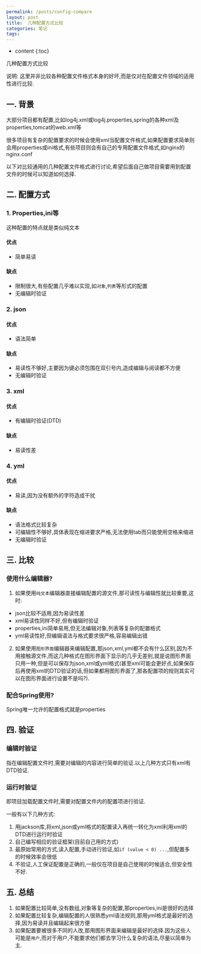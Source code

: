 ```yaml
---
permalink: /posts/config-compare
layout: post
title:  几种配置方式比较
categories: 笔记
tags:
---
```


* content
{:toc}

几种配置方式比较




说明: 这里并非比较各种配置文件格式本身的好坏,而是仅对在配置文件领域的适用性进行比较.

## 一. 背景
大部分项目都有配置,比如log4j.xml或log4j.properties,spring的各种xml及properties,tomcat的web.xml等

很多项目有复杂的配置要求的时候会使用xml当配置文件格式,如果配置要求简单则会用properties或ini格式,有些项目则会有自己的专用配置文件格式,如nginx的nginx.conf

以下对比较通用的几种配置文件格式进行讨论,希望后面自己做项目需要用到配置文件的时候可以知道如何选择.

## 二. 配置方式

### 1. Properties,ini等
这种配置的特点就是类似纯文本

#### 优点
* 简单易读

#### 缺点
* 限制很大,有些配置几乎难以实现,如`对象`,`列表`等形式的配置
* 无编辑时验证

### 2. json

#### 优点
* 语法简单

#### 缺点
* 易读性不够好,主要因为键必须包围在双引号内,造成编辑与阅读都不方便
* 无编辑时验证

### 3. xml

#### 优点
* 有编辑时验证(DTD)

#### 缺点
* 易读性差

### 4. yml

#### 优点
* 易读,因为没有额外的字符造成干扰

#### 缺点
* 语法格式比较复杂
* 可编辑性不够好,具体表现在缩进要求严格,无法使用tab而只能使用空格来缩进
* 无编辑时验证

## 三. 比较

### 使用什么编辑器?
1. 如果使用`纯文本`编辑器直接编辑配置的源文件,那可读性与编辑性就比较重要,这时:
  * json比较不适用,因为易读性差
  * xml易读性同样不好,但有编辑时验证
  * properties,ini简单易用,但无法编辑对象,列表等复杂的配置格式
  * yml易读性好,但编辑语法与格式要求很严格,容易编辑出错
2. 如果使用`图形界面`编辑器来编辑配置,那json,xml,yml都不会有什么区别,因为不用接触源文件,而这几种格式在图形界面下显示的几乎无差别,就是说图形界面只用一种,但是可以保存为json,xml或yml格式(甚至xml可能会更好点,如果保存后再使用xml的DTD验证的话,但如果都用图形界面了,那各配置项的规则其实可以在图形界面进行设置不是吗?).

### 配合Spring使用?
Spring唯一允许的配置格式就是properties

## 四. 验证
### 编辑时验证
指在编辑配置文件时,需要对编辑的内容进行简单的验证.以上几种方式只有xml有DTD验证.

### 运行时验证
即项目加载配置文件时,需要对配置文件内的配置项进行验证.

一般有以下几种方式:
  1. 用jackson库,将xml,json或yml格式的配置读入再统一转化为xml利用xml的DTD进行运行时验证
  2. 自己编写相应的验证框架(目前自己用的方式)
  3. 最原始常用的方式,读入配置,手动进行验证,如`if (value < 0) ...`,但配置多的时候效率会很低
  4. 不验证,人工保证配置是正确的,一般仅在项目是自己使用的时候适合,但安全性不好.

## 五. 总结
1. 如果配置比较简单,没有数组,对象等复杂的配置,那properties,ini是很好的选择
2. 如果配置比较复杂,编辑配置的人很熟悉yml语法规则,那用yml格式是最好的选择,因为易读并且编辑起来很方便
3. 如果配置要被很多不同的人改,那用图形界面来编辑是最好的选择.因为这些人可能是`用户`,而对于用户,不能要求他们都去学习什么复杂的语法,尽量以简单为主.
